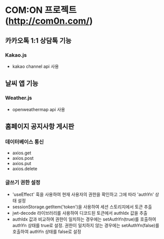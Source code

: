 # COM:ON 프로젝트 (http://com0n.com/)

## 카카오톡 1:1 상담톡 기능
### Kakao.js
- kakao channel api 사용

## 날씨 앱 기능
### Weather.js
- openweathermap api 사용

## 홈페이지 공지사항 게시판

### 데이터베이스 통신
- axios.get
- axios.post
- axios.put
- axios.delete

### 글쓰기 권한 설정
* 'useEffect' 훅을 사용하여 현재 사용자의 권한을 확인하고 그에 따라 'authYn' 상태 설정
* sessionStorage.getItem('token')을 사용하여 세션 스토리지에서 토큰 추출
* jwt-decode 라이브러리를 사용하여 디코드된 토큰에서 authIdx 값을 추출
* authIdx 값과 비교하여 권한이 일치하는 경우에는 setAuthYn(true)를 호출하여 authYn 상태를 true로 설정. 권한이 일치하지 않는 경우에는 setAuthYn(false)를 호출하여 authYn 상태를 false로 설정

